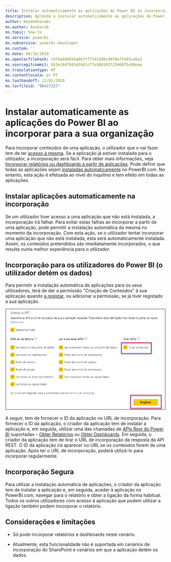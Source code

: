 ```yaml
---
title: Instalar automaticamente as aplicações do Power BI ao incorporar para a sua organização
description: Aprenda a instalar automaticamente as aplicações do Power BI ao incorporar para a sua organização.
author: KesemSharabi
ms.author: kesharab
ms.topic: how-to
ms.service: powerbi
ms.subservice: powerbi-developer
ms.custom: ''
ms.date: 04/16/2019
ms.openlocfilehash: c9f9a09d659a047ff7342dd0c90f0effe03ce6a1
ms.sourcegitcommit: 653e18d7041d3dd1cf7a38010372366975a98eae
ms.translationtype: HT
ms.contentlocale: pt-PT
ms.lasthandoff: 12/01/2020
ms.locfileid: "96417227"
---
```

# <a name="auto-install-power-bi-apps-when-embedding-for-your-organization"></a>Instalar automaticamente as aplicações do Power BI ao incorporar para a sua organização

Para incorporar conteúdos de uma aplicação, o utilizador que o vai fazer tem de ter [acesso à mesma](../../collaborate-share/service-create-distribute-apps.md). Se a aplicação já estiver instalada para o utilizador, a incorporação será fácil. Para obter mais informações, veja [Incorporar relatórios ou dashboards a partir de aplicações](embed-from-apps.md). Pode definir que todas as aplicações sejam [instaladas automaticamente](https://powerbi.microsoft.com/blog/automatically-install-apps/) no PowerBI.com. No entanto, esta ação é efetuada ao nível do inquilino e tem efeito em todas as aplicações.

## <a name="auto-install-app-on-embedding"></a>Instalar aplicações automaticamente na incorporação

Se um utilizador tiver acesso a uma aplicação que não está instalada, a incorporação irá falhar. Para evitar estas falhas ao incorporar a partir de uma aplicação, pode permitir a instalação automática da mesma no momento da incorporação. Com esta ação, se o utilizador tentar incorporar uma aplicação que não está instalada, esta será automaticamente instalada. Assim, os conteúdos pretendidos são imediatamente incorporados, o que resulta numa melhor experiência para o utilizador.

## <a name="embed-for-power-bi-users-user-owns-data"></a>Incorporação para os utilizadores do Power BI (o utilizador detém os dados)

Para permitir a instalação automática de aplicações para os seus utilizadores, terá de dar a permissão "Criação de Conteúdos" à sua aplicação quando [a registar](register-app.md#register-an-azure-ad-app), ou adicionar a permissão, se já tiver registado a sua aplicação.

![Permissão criação de conteúdos das aplicações registadas](media/embed-auto-install-app/register-app-create-content.png)

A seguir, tem de fornecer o ID da aplicação no URL de incorporação. Para fornecer o ID da aplicação, o criador da aplicação tem de instalar a aplicação e, em seguida, utilizar uma das chamadas de [APIs Rest do Power BI](/rest/api/power-bi/) suportadas – [Obter Relatórios](/rest/api/power-bi/reports/getreports) ou [Obter Dashboards](/rest/api/power-bi/dashboards/getdashboards). Em seguida, o criador da aplicação tem de tirar o URL de incorporação da resposta da API REST. O ID da aplicação irá aparecer no URL se os conteúdos forem de uma aplicação.  Após ter o URL de incorporação, poderá utilizá-lo para incorporar regularmente.

## <a name="secure-embed"></a>Incorporação Segura

Para utilizar a instalação automática de aplicações, o criador da aplicação tem de instalar a aplicação e, em seguida, aceder à aplicação no PowerBI.com, navegar para o relatório e obter a ligação da forma habitual. Todos os outros utilizadores com acesso à aplicação que podem utilizar a ligação também podem incorporar o relatório.

## <a name="considerations-and-limitations"></a>Considerações e limitações

* Só pode incorporar relatórios e dashboards neste cenário.

* Atualmente, esta funcionalidade não é suportada em cenários de incorporação do SharePoint e cenários em que a aplicação detém os dados.